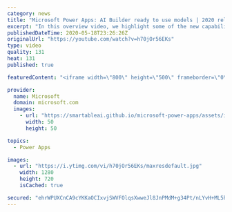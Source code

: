 ```yaml
---
category: news
title: "Microsoft Power Apps: AI Builder ready to use models | 2020 release wave 1 overview"
excerpt: "In this overview video, we highlight some of the new capabilities included in the latest update to Microsoft Power Apps, AI Builder ready to use models.     Here are the capabilities covered:   • Entity extraction helps you by identifying and extracting people, dates, places, locations, etc. from text"
publishedDateTime: 2020-05-18T23:26:26Z
originalUrl: "https://youtube.com/watch?v=h70jOr56EKs"
type: video
quality: 131
heat: 131
published: true

featuredContent: "<iframe width=\"800\" height=\"500\" frameborder=\"0\" src=\"https://www.youtube.com/embed/h70jOr56EKs\" allow=\"accelerometer; autoplay; encrypted-media; gyroscope; picture-in-picture\" allowfullscreen></iframe>"

provider:
  name: Microsoft
  domain: microsoft.com
  images:
    - url: "https://smartableai.github.io/microsoft-power-apps/assets/images/organizations/microsoft.com-50x50.jpg"
      width: 50
      height: 50

topics:
  - Power Apps

images:
  - url: "https://i.ytimg.com/vi/h70jOr56EKs/maxresdefault.jpg"
    width: 1280
    height: 720
    isCached: true

secured: "ehrWPUXCnCA9cYKKaOCIxvjSWVFOlqsXwweJl8JnPMdM+g34Pt/nLYvH+ML5hRDLtLpjJAFqnDVJgDDBr/6MdtJ5Hf4wawk0sUsUIfHiVCK/WeMuVp6UFbubqVnWPXRHQXy7Ci7tzDy9GD4VTdsguDSqqI4tq24unbl3C1A/9acx9Bd/uniI0AzWsOkYkTuRtHFh6w8zOHr0TN2kV/8LFpP275Awi/rLs3gQoB46v+m/iviHLoRyEo9LwlgNNmLPWHmjQvYrhQlK3cYADbu3RmrQy6MEgvJzrRJFXP4+pgnBi0023q0I8arr0rndLqVoNC/Tdjjz3m8Tn6xeIaCF2Q6c3EXOeNQe457EgkaNtX2/kKHdG/e6PXKxReTeN3fiRSUpA0YlTLpDVrp1eAT5FQojR1T9cxVWZRxVCHWjsy2oHivFn2fxCHg0kPuTpaRI;1MtTaDEAnT6zbSQZFBAzVg=="
---
```


